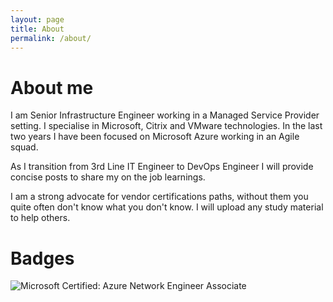 ```yaml
---
layout: page
title: About
permalink: /about/
---
```


# About me

I am Senior Infrastructure Engineer working in a Managed Service Provider setting. 
I specialise in Microsoft, Citrix and VMware technologies.
In the last two years I have been focused on Microsoft Azure working in an Agile squad.

As I transition from 3rd Line IT Engineer to DevOps Engineer I will provide concise posts to share my on the job learnings. 

I am a strong advocate for vendor certifications paths, without them you quite often don't know what you don't know. I will upload any study material to help others.

# Badges
![Microsoft Certified: Azure Network Engineer Associate](/badges/microsoft-certified-azure-network-engineer-associate)